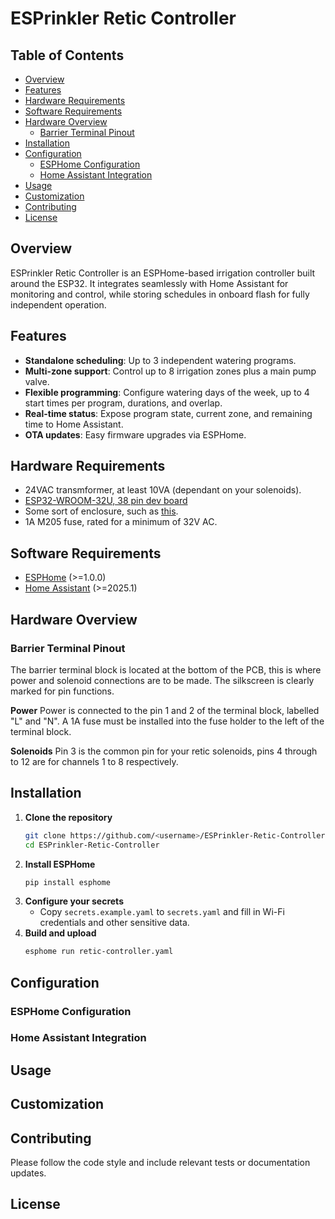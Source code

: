 # ESPrinkler Retic Controller

## Table of Contents

- [Overview](#overview)
- [Features](#features)
- [Hardware Requirements](#hardware-requirements)
- [Software Requirements](#software-requirements)
- [Hardware Overview](#hardware-overview)
  - [Barrier Terminal Pinout](#barrier-terminal-pinout)
- [Installation](#installation)
- [Configuration](#configuration)
  - [ESPHome Configuration](#esphome-configuration)
  - [Home Assistant Integration](#home-assistant-integration)
- [Usage](#usage)
- [Customization](#customization)
- [Contributing](#contributing)
- [License](#license)

## Overview

ESPrinkler Retic Controller is an ESPHome-based irrigation controller built around the ESP32. It integrates seamlessly with Home Assistant for monitoring and control, while storing schedules in onboard flash for fully independent operation.

## Features

- **Standalone scheduling**: Up to 3 independent watering programs.
- **Multi-zone support**: Control up to 8 irrigation zones plus a main pump valve.
- **Flexible programming**: Configure watering days of the week, up to 4 start times per program, durations, and overlap.
- **Real-time status**: Expose program state, current zone, and remaining time to Home Assistant.
- **OTA updates**: Easy firmware upgrades via ESPHome.

## Hardware Requirements

- 24VAC transmformer, at least 10VA (dependant on your solenoids).
- [ESP32-WROOM-32U, 38 pin dev board](https://www.aliexpress.com/item/1005008209898668.html)
- Some sort of enclosure, such as [this](https://www.ebay.com/itm/253801792805?var=556465393265).
- 1A M205 fuse, rated for a minimum of 32V AC.

## Software Requirements

- [ESPHome](https://esphome.io) (>=1.0.0)
- [Home Assistant](https://www.home-assistant.io/) (>=2025.1)




## Hardware Overview
### Barrier Terminal Pinout
The barrier terminal block is located at the bottom of the PCB, this is where power and solenoid connections are to be made. The silkscreen is clearly marked for pin functions.

**Power**
Power is connected to the pin 1 and 2 of the terminal block, labelled "L" and "N".
A 1A fuse must be installed into the fuse holder to the left of the terminal block.

**Solenoids**
Pin 3 is the common pin for your retic solenoids, pins 4 through to 12 are for channels 1 to 8 respectively.


## Installation

1. **Clone the repository**
   ```bash
   git clone https://github.com/<username>/ESPrinkler-Retic-Controller.git
   cd ESPrinkler-Retic-Controller
   ```
2. **Install ESPHome**
   ```bash
   pip install esphome
   ```
3. **Configure your secrets**
   - Copy `secrets.example.yaml` to `secrets.yaml` and fill in Wi-Fi credentials and other sensitive data.
4. **Build and upload**
   ```bash
   esphome run retic-controller.yaml
   ```

## Configuration

### ESPHome Configuration

### Home Assistant Integration

## Usage

## Customization

## Contributing

Please follow the code style and include relevant tests or documentation updates.

## License

